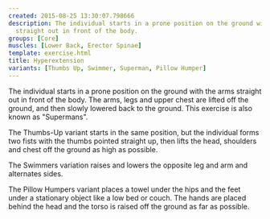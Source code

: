 ```yaml
---
created: 2015-08-25 13:30:07.798666
description: The individual starts in a prone position on the ground with the arms
  straight out in front of the body.
groups: [Core]
muscles: [Lower Back, Erector Spinae]
template: exercise.html
title: Hyperextension
variants: [Thumbs Up, Swimmer, Superman, Pillow Humper]
---
```

The individual starts in a prone position on the ground with the arms straight out in front of the body. The arms, legs and upper chest are lifted off the ground, and then slowly lowered back to the ground. This exercise is also known as "Supermans".

The Thumbs-Up variant starts in the same position, but the individual forms two fists with the thumbs pointed straight up, then lifts the head, shoulders and chest off the ground as high as possible.

The Swimmers variation raises and lowers the opposite leg and arm and alternates sides.

The Pillow Humpers variant places a towel under the hips and the feet under a stationary object like a low bed or couch. The hands are placed behind the head and the torso is raised off the ground as far as possible.